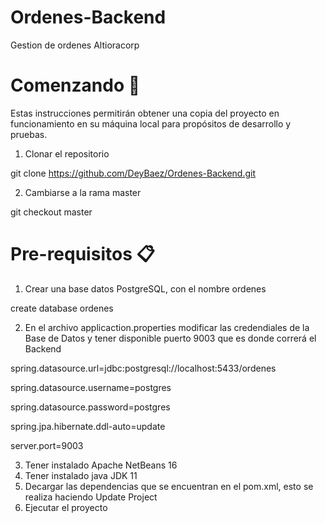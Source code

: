 # Ordenes-Backend
Gestion de ordenes Altioracorp

# Comenzando 🚀

Estas instrucciones permitirán obtener una copia del proyecto en funcionamiento en su máquina local para propósitos de desarrollo y pruebas.
1. Clonar el repositorio

git clone https://github.com/DeyBaez/Ordenes-Backend.git

2. Cambiarse a la rama master

git checkout master

# Pre-requisitos 📋

1. Crear una base datos PostgreSQL, con el nombre ordenes

create database ordenes

2. En el archivo applicaction.properties modificar las credendiales de la Base de Datos y tener disponible puerto 9003 que es donde correrá el Backend

spring.datasource.url=jdbc:postgresql://localhost:5433/ordenes

spring.datasource.username=postgres

spring.datasource.password=postgres

spring.jpa.hibernate.ddl-auto=update

server.port=9003

3. Tener instalado Apache NetBeans 16
4. Tener instalado java JDK 11
5. Decargar las dependencias que se encuentran en el pom.xml, esto se realiza haciendo Update Project
6. Ejecutar el proyecto

